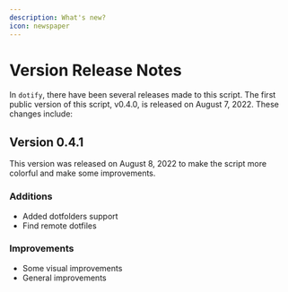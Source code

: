 ```yaml
---
description: What's new?
icon: newspaper
---
```


# Version Release Notes

In `dotify`, there have been several releases made to this script. The first public version of this script, v0.4.0, is released on August 7, 2022. These changes include:

## Version 0.4.1

This version was released on August 8, 2022 to make the script more colorful and make some improvements.

### Additions

* Added dotfolders support
* Find remote dotfiles

### Improvements

* Some visual improvements
* General improvements
